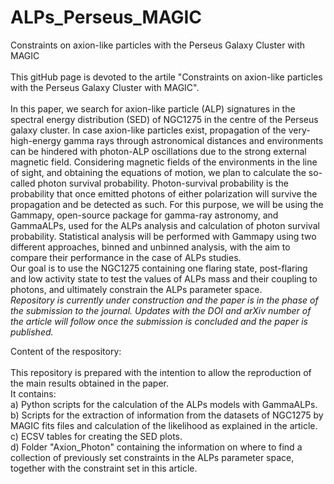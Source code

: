 # ALPs_Perseus_MAGIC
Constraints on axion-like particles with the Perseus Galaxy Cluster with MAGIC<br>
<br>
This gitHub page is devoted to the artile "Constraints on axion-like particles with the Perseus Galaxy Cluster with MAGIC". <br>
<br>
In this paper, we search for axion-like particle (ALP) signatures in the spectral energy distribution (SED) of NGC1275 in the centre of the Perseus galaxy cluster.
In case axion-like particles exist, propagation of the very-high-energy gamma rays through astronomical distances and environments can be hindered with photon-ALP oscillations due to the strong external magnetic field. 
Considering magnetic fields of the environments in the line of sight, and obtaining the equations of motion, we plan to calculate the so-called photon survival probability. 
Photon-survival probability is the probability that once emitted photons of either polarization will survive the propagation and be detected as such. 
For this purpose, we will be using the Gammapy, open-source package for gamma-ray astronomy, and GammaALPs, used for the ALPs analysis and calculation of photon survival probability. 
Statistical analysis will be performed with Gammapy using two different approaches, binned and unbinned analysis, with the aim to compare their performance in the case of ALPs studies. <br>
Our goal is to use the NGC1275 containing one flaring state, post-flaring and low activity state to test the values of ALPs mass and their coupling to photons, and ultimately constrain the ALPs parameter space.
<br>
*Repository is currently under construction and the paper is in the phase of the submission to the journal. Updates with the DOI and arXiv number of the article will follow once the submission is concluded and the paper is published.*

Content of the respository:<br>
<br>
This repository is prepared with the intention to allow the reproduction of the main results obtained in the paper. <br>
It contains:<br>
a) Python scripts for the calculation of the ALPs models with GammaALPs.<br>
b) Scripts for the extraction of information from the datasets of NGC1275 by MAGIC fits files and calculation of the likelihood as explained in the article.<br>
c) ECSV tables for creating the SED plots.<br>
d) Folder "Axion_Photon" containing the information on where to find a collection of previously set constraints in the ALPs parameter space, together with the constraint set in this article.<br>
